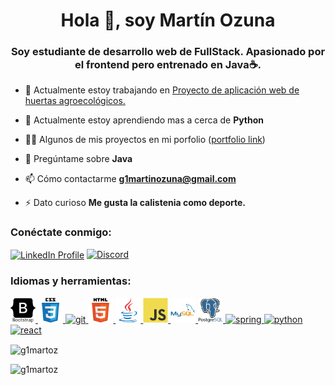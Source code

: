 <h1 align="center">Hola 👋, soy Martín Ozuna</h1>
<h3 align="center">Soy estudiante de desarrollo web de FullStack. Apasionado por el frontend pero entrenado en Java☕.</h3>

- 🔭 Actualmente estoy trabajando en [Proyecto de aplicación web de huertas agroecológicos.](https://github.com/G1Martoz/think)

- 🌱 Actualmente estoy aprendiendo mas a cerca de **Python**

- 👨‍💻 Algunos de mis proyectos en mi porfolio ([portfolio link](https://miportfolio-martin-ozuna.netlify.app/))

- 💬 Pregúntame sobre **Java**

- 📫 Cómo contactarme **g1martinozuna@gmail.com**

- ⚡ Dato curioso **Me gusta la calistenia como deporte.**


<h3 align="left">Conéctate conmigo:</h3>
<p align="left">
    <a href="https://www.linkedin.com/in/martin-ozuna/" target="_blank"><img align="center"
            src="https://raw.githubusercontent.com/rahuldkjain/github-profile-readme-generator/master/src/images/icons/Social/linked-in-alt.svg"
            alt="LinkedIn Profile" height="30" width="40" /></a>
    <a href="https://discord.gg/G1Martoz#5294" target="_blank"><img align=" center"
            src="https://raw.githubusercontent.com/rahuldkjain/github-profile-readme-generator/master/src/images/icons/Social/discord.svg"
            alt="Discord" height="30 " width="40" /></a>
</p> 

<h3 align="left">Idiomas y herramientas:</h3>
<p align="left">
    <a href="https://getbootstrap.com" target="_blank" rel="noreferrer">
        <img src="https://raw.githubusercontent.com/devicons/devicon/master/icons/bootstrap/bootstrap-plain-wordmark.svg"
            alt="bootstrap" width="40" height="40" />
    </a>
    <a href="https://www.w3schools.com/css/" target="_blank" rel="noreferrer">
        <img src="https://raw.githubusercontent.com/devicons/devicon/master/icons/css3/css3-original-wordmark.svg"
            alt="css3" width="40" height="40" />
    </a>
    <a href="https://git-scm.com/" target="_blank" rel="noreferrer">
        <img src="https://www.vectorlogo.zone/logos/git-scm/git-scm-icon.svg" alt="git" width="40" height="40" />
    </a>
    <a href="https://www.w3.org/html/" target="_blank" rel="noreferrer">
        <img src="https://raw.githubusercontent.com/devicons/devicon/master/icons/html5/html5-original-wordmark.svg"
            alt="html5" width="40" height="40" />
    </a>
    <a href="https://www.java.com" target="_blank" rel="noreferrer">
        <img src="https://raw.githubusercontent.com/devicons/devicon/master/icons/java/java-original.svg" alt="java"
            width="40" height="40" />
    </a>
    <a href="https://developer.mozilla.org/en-US/docs/Web/JavaScript" target="_blank" rel="noreferrer">
        <img src="https://raw.githubusercontent.com/devicons/devicon/master/icons/javascript/javascript-original.svg"
            alt="javascript" width="40" height="40" />
    </a>
    <a href="https://www.mysql.com/" target="_blank" rel="noreferrer">
        <img src="https://raw.githubusercontent.com/devicons/devicon/master/icons/mysql/mysql-original-wordmark.svg"
            alt="mysql" width="40" height="40" />
    </a>
    <a href="https://www.postgresql.org" target="_blank" rel="noreferrer">
        <img src="https://raw.githubusercontent.com/devicons/devicon/master/icons/postgresql/postgresql-original-wordmark.svg"
            alt="postgresql" width="40" height="40" />
    </a>
    <a href="https://spring.io/" target="_blank" rel="noreferrer">
        <img src="https://www.vectorlogo.zone/logos/springio/springio-icon.svg" alt="spring" width="40" height="40" />
    </a>
    <a href="https://www.python.org/" target="_blank" rel="noreferrer">
    <img src="https://www.vectorlogo.zone/logos/python/python-icon.svg" alt="python" width="40" height="40"/>
    </a>
    <a href="https://reactjs.org/" target="_blank" rel="noreferrer">
    <img src="https://www.vectorlogo.zone/logos/reactjs/reactjs-icon.svg" alt="react" width="40" height="40"/>
    </a>

</p>

<p>
    <img align="center"
        src="https://github-readme-stats.vercel.app/api/top-langs?username=g1martoz&show_icons=true&locale=en&layout=compact"
        alt="g1martoz" />
</p>


<p align="left"> <img src="https://github-readme-stats.vercel.app/api/top-langs/?username=g1martoz&langs_count=6&layout=compact" alt="g1martoz" /> </p>
